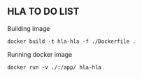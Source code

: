 ## HLA TO DO LIST

Building image
```
docker build -t hla-hla -f ./Dockerfile .
```

Running docker image
```
docker run -v ./:/app/ hla-hla
```
